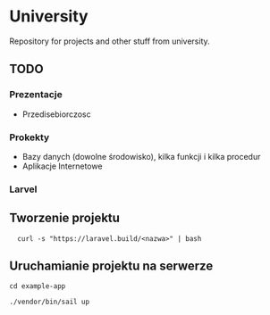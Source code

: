 # University
Repository for projects and other stuff from university.

## TODO
### Prezentacje
- Przedisebiorczosc

### Prokekty
- Bazy danych (dowolne środowisko), kilka funkcji i kilka procedur
- Aplikacje Internetowe

### Larvel

## Tworzenie projektu

```
  curl -s "https://laravel.build/<nazwa>" | bash
```

## Uruchamianie projektu na serwerze
```
cd example-app
```
```
./vendor/bin/sail up
```
